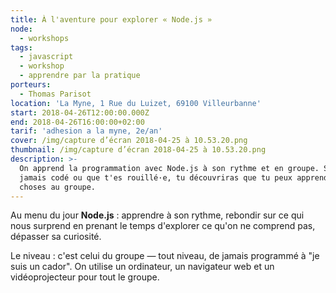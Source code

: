 ```yaml
---
title: À l'aventure pour explorer « Node.js »
node:
  - workshops
tags:
  - javascript
  - workshop
  - apprendre par la pratique
porteurs:
  - Thomas Parisot
location: 'La Myne, 1 Rue du Luizet, 69100 Villeurbanne'
start: 2018-04-26T12:00:00.000Z
end: 2018-04-26T16:00:00+02:00
tarif: 'adhesion a la myne, 2e/an'
cover: /img/capture d’écran 2018-04-25 à 10.53.20.png
thumbnail: /img/capture d’écran 2018-04-25 à 10.53.20.png
description: >-
  On apprend la programmation avec Node.js à son rythme et en groupe. Si t'as
  jamais codé ou que t'es rouillé·e, tu découvriras que tu peux apprendre des
  choses au groupe.
---
```

Au menu du jour **Node.js** : apprendre à son rythme, rebondir sur ce qui nous surprend en prenant le temps d'explorer ce qu'on ne comprend pas, dépasser sa curiosité.

Le niveau : c'est celui du groupe — tout niveau, de jamais programmé à "je suis un cador". On utilise un ordinateur, un navigateur web et un vidéoprojecteur pour tout le groupe.
